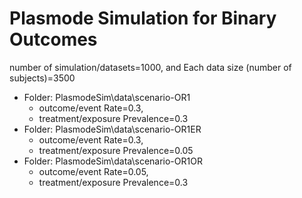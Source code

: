 # Plasmode Simulation for Binary Outcomes

number of simulation/datasets=1000, and Each data size (number of subjects)=3500

-   Folder: PlasmodeSim\data\scenario-OR1
    -   outcome/event Rate=0.3,
    -   treatment/exposure Prevalence=0.3
-   Folder: PlasmodeSim\data\scenario-OR1ER
    -   outcome/event Rate=0.3,
    -   treatment/exposure Prevalence=0.05
-   Folder: PlasmodeSim\data\scenario-OR1OR
    -   outcome/event Rate=0.05,
    -   treatment/exposure Prevalence=0.3
